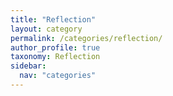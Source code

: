 ```yaml
---
title: "Reflection"
layout: category
permalink: /categories/reflection/
author_profile: true
taxonomy: Reflection
sidebar:
  nav: "categories"
---
```


